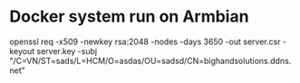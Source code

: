 # Docker system run on Armbian

openssl req -x509 -newkey rsa:2048 -nodes -days 3650 -out server.csr -keyout server.key -subj "/C=VN/ST=sads/L=HCM/O=asdas/OU=sadsd/CN=bighandsolutions.ddns.net"
